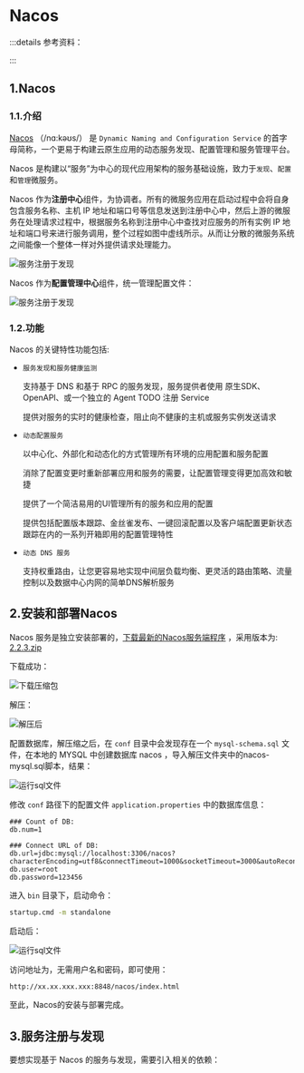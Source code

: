 # Nacos

:::details 参考资料：

:::

## 1.Nacos

### 1.1.介绍

[Nacos](https://nacos.io/docs/v2/what-is-nacos/) （/nɑ:kəʊs/） 是 `Dynamic Naming and Configuration Service`
的首字母简称，一个更易于构建云原生应用的动态服务发现、配置管理和服务管理平台。

Nacos 是构建以“服务”为中心的现代应用架构的服务基础设施，致力于`发现`、`配置`和`管理`微服务。

Nacos 作为**注册中心**组件，为协调者。所有的微服务应用在启动过程中会将自身包含服务名称、主机 IP
地址和端口号等信息发送到注册中心中，然后上游的微服务在处理请求过程中，根据服务名称到注册中心中查找对应服务的所有实例 IP
地址和端口号来进行服务调用，整个过程如图中虚线所示。从而让分散的微服务系统之间能像一个整体一样对外提供请求处理能力。

<img src="https://sca.aliyun.com/img/user/quickstart/nacos/service-discovery.png" alt="服务注册于发现" style="display: block; margin: 0 auto; zoom: 100%">

Nacos 作为**配置管理中心**组件，统一管理配置文件：

<img src="https://sca.aliyun.com/img/user/quickstart/nacos/spring-cloud-config.png" alt="服务注册于发现" style="display: block; margin: 0 auto; zoom: 100%">

### 1.2.功能

Nacos 的关键特性功能包括:

- `服务发现和服务健康监测`

  支持基于 DNS 和基于 RPC 的服务发现，服务提供者使用 原生SDK、OpenAPI、或一个独立的 Agent TODO 注册 Service

  提供对服务的实时的健康检查，阻止向不健康的主机或服务实例发送请求

- `动态配置服务`

  以中心化、外部化和动态化的方式管理所有环境的应用配置和服务配置

  消除了配置变更时重新部署应用和服务的需要，让配置管理变得更加高效和敏捷

  提供了一个简洁易用的UI管理所有的服务和应用的配置

  提供包括配置版本跟踪、金丝雀发布、一键回滚配置以及客户端配置更新状态跟踪在内的一系列开箱即用的配置管理特性

- `动态 DNS 服务`

  支持权重路由，让您更容易地实现中间层负载均衡、更灵活的路由策略、流量控制以及数据中心内网的简单DNS解析服务

## 2.安装和部署Nacos

Nacos 服务是独立安装部署的，[下载最新的Nacos服务端程序](https://nacos.io/download/nacos-server/)
，采用版本为: [2.2.3.zip](https://github.com/alibaba/nacos/releases/download/2.2.3/nacos-server-2.2.3.zip)

下载成功：

<img src="https://blogcola1213.oss-cn-wuhan-lr.aliyuncs.com/backend/springcloudAlibaba/nacos/01.png" alt="下载压缩包" style="display: block; margin: 0 auto; zoom: 100%">

解压：

<img src="https://blogcola1213.oss-cn-wuhan-lr.aliyuncs.com/backend/springcloudAlibaba/nacos/02.png" alt="解压后" style="display: block; margin: 0 auto; zoom: 100%">

配置数据库，解压缩之后，在 `conf` 目录中会发现存在一个 `mysql-schema.sql` 文件，在本地的 MYSQL 中创建数据库 nacos
，导入解压文件夹中的nacos-mysql.sql脚本，结果：

<img src="https://blogcola1213.oss-cn-wuhan-lr.aliyuncs.com/backend/springcloudAlibaba/nacos/03.png" alt="运行sql文件" style="display: block; margin: 0 auto; zoom: 100%">

修改 `conf` 路径下的配置文件 `application.properties` 中的数据库信息：

````properties
### Count of DB:
db.num=1

### Connect URL of DB:
db.url=jdbc:mysql://localhost:3306/nacos?characterEncoding=utf8&connectTimeout=1000&socketTimeout=3000&autoReconnect=true&useUnicode=true&useSSL=false&serverTimezone=UTC
db.user=root
db.password=123456
````

进入 `bin` 目录下，启动命令：

````cmd
startup.cmd -m standalone
````

启动后：

<img src="https://blogcola1213.oss-cn-wuhan-lr.aliyuncs.com/backend/springcloudAlibaba/nacos/04.png" alt="运行sql文件" style="display: block; margin: 0 auto; zoom: 100%">

访问地址为，无需用户名和密码，即可使用：

````txt
http://xx.xx.xxx.xxx:8848/nacos/index.html 
````

至此，Nacos的安装与部署完成。

## 3.服务注册与发现

要想实现基于 Nacos 的服务与发现，需要引入相关的依赖：

````xml

````